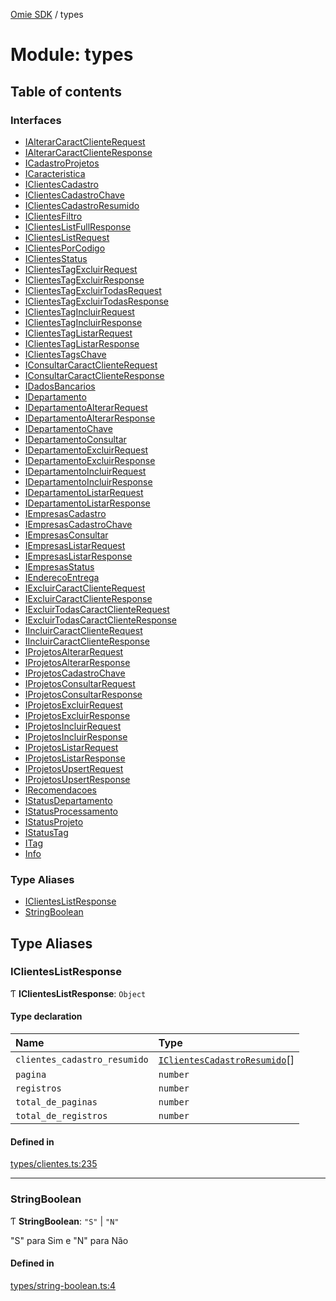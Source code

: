 [Omie SDK](../README.md) / types

# Module: types

## Table of contents

### Interfaces

- [IAlterarCaractClienteRequest](../interfaces/types.IAlterarCaractClienteRequest.md)
- [IAlterarCaractClienteResponse](../interfaces/types.IAlterarCaractClienteResponse.md)
- [ICadastroProjetos](../interfaces/types.ICadastroProjetos.md)
- [ICaracteristica](../interfaces/types.ICaracteristica.md)
- [IClientesCadastro](../interfaces/types.IClientesCadastro.md)
- [IClientesCadastroChave](../interfaces/types.IClientesCadastroChave.md)
- [IClientesCadastroResumido](../interfaces/types.IClientesCadastroResumido.md)
- [IClientesFiltro](../interfaces/types.IClientesFiltro.md)
- [IClientesListFullResponse](../interfaces/types.IClientesListFullResponse.md)
- [IClientesListRequest](../interfaces/types.IClientesListRequest.md)
- [IClientesPorCodigo](../interfaces/types.IClientesPorCodigo.md)
- [IClientesStatus](../interfaces/types.IClientesStatus.md)
- [IClientesTagExcluirRequest](../interfaces/types.IClientesTagExcluirRequest.md)
- [IClientesTagExcluirResponse](../interfaces/types.IClientesTagExcluirResponse.md)
- [IClientesTagExcluirTodasRequest](../interfaces/types.IClientesTagExcluirTodasRequest.md)
- [IClientesTagExcluirTodasResponse](../interfaces/types.IClientesTagExcluirTodasResponse.md)
- [IClientesTagIncluirRequest](../interfaces/types.IClientesTagIncluirRequest.md)
- [IClientesTagIncluirResponse](../interfaces/types.IClientesTagIncluirResponse.md)
- [IClientesTagListarRequest](../interfaces/types.IClientesTagListarRequest.md)
- [IClientesTagListarResponse](../interfaces/types.IClientesTagListarResponse.md)
- [IClientesTagsChave](../interfaces/types.IClientesTagsChave.md)
- [IConsultarCaractClienteRequest](../interfaces/types.IConsultarCaractClienteRequest.md)
- [IConsultarCaractClienteResponse](../interfaces/types.IConsultarCaractClienteResponse.md)
- [IDadosBancarios](../interfaces/types.IDadosBancarios.md)
- [IDepartamento](../interfaces/types.IDepartamento.md)
- [IDepartamentoAlterarRequest](../interfaces/types.IDepartamentoAlterarRequest.md)
- [IDepartamentoAlterarResponse](../interfaces/types.IDepartamentoAlterarResponse.md)
- [IDepartamentoChave](../interfaces/types.IDepartamentoChave.md)
- [IDepartamentoConsultar](../interfaces/types.IDepartamentoConsultar.md)
- [IDepartamentoExcluirRequest](../interfaces/types.IDepartamentoExcluirRequest.md)
- [IDepartamentoExcluirResponse](../interfaces/types.IDepartamentoExcluirResponse.md)
- [IDepartamentoIncluirRequest](../interfaces/types.IDepartamentoIncluirRequest.md)
- [IDepartamentoIncluirResponse](../interfaces/types.IDepartamentoIncluirResponse.md)
- [IDepartamentoListarRequest](../interfaces/types.IDepartamentoListarRequest.md)
- [IDepartamentoListarResponse](../interfaces/types.IDepartamentoListarResponse.md)
- [IEmpresasCadastro](../interfaces/types.IEmpresasCadastro.md)
- [IEmpresasCadastroChave](../interfaces/types.IEmpresasCadastroChave.md)
- [IEmpresasConsultar](../interfaces/types.IEmpresasConsultar.md)
- [IEmpresasListarRequest](../interfaces/types.IEmpresasListarRequest.md)
- [IEmpresasListarResponse](../interfaces/types.IEmpresasListarResponse.md)
- [IEmpresasStatus](../interfaces/types.IEmpresasStatus.md)
- [IEnderecoEntrega](../interfaces/types.IEnderecoEntrega.md)
- [IExcluirCaractClienteRequest](../interfaces/types.IExcluirCaractClienteRequest.md)
- [IExcluirCaractClienteResponse](../interfaces/types.IExcluirCaractClienteResponse.md)
- [IExcluirTodasCaractClienteRequest](../interfaces/types.IExcluirTodasCaractClienteRequest.md)
- [IExcluirTodasCaractClienteResponse](../interfaces/types.IExcluirTodasCaractClienteResponse.md)
- [IIncluirCaractClienteRequest](../interfaces/types.IIncluirCaractClienteRequest.md)
- [IIncluirCaractClienteResponse](../interfaces/types.IIncluirCaractClienteResponse.md)
- [IProjetosAlterarRequest](../interfaces/types.IProjetosAlterarRequest.md)
- [IProjetosAlterarResponse](../interfaces/types.IProjetosAlterarResponse.md)
- [IProjetosCadastroChave](../interfaces/types.IProjetosCadastroChave.md)
- [IProjetosConsultarRequest](../interfaces/types.IProjetosConsultarRequest.md)
- [IProjetosConsultarResponse](../interfaces/types.IProjetosConsultarResponse.md)
- [IProjetosExcluirRequest](../interfaces/types.IProjetosExcluirRequest.md)
- [IProjetosExcluirResponse](../interfaces/types.IProjetosExcluirResponse.md)
- [IProjetosIncluirRequest](../interfaces/types.IProjetosIncluirRequest.md)
- [IProjetosIncluirResponse](../interfaces/types.IProjetosIncluirResponse.md)
- [IProjetosListarRequest](../interfaces/types.IProjetosListarRequest.md)
- [IProjetosListarResponse](../interfaces/types.IProjetosListarResponse.md)
- [IProjetosUpsertRequest](../interfaces/types.IProjetosUpsertRequest.md)
- [IProjetosUpsertResponse](../interfaces/types.IProjetosUpsertResponse.md)
- [IRecomendacoes](../interfaces/types.IRecomendacoes.md)
- [IStatusDepartamento](../interfaces/types.IStatusDepartamento.md)
- [IStatusProcessamento](../interfaces/types.IStatusProcessamento.md)
- [IStatusProjeto](../interfaces/types.IStatusProjeto.md)
- [IStatusTag](../interfaces/types.IStatusTag.md)
- [ITag](../interfaces/types.ITag.md)
- [Info](../interfaces/types.Info.md)

### Type Aliases

- [IClientesListResponse](types.md#iclienteslistresponse)
- [StringBoolean](types.md#stringboolean)

## Type Aliases

### IClientesListResponse

Ƭ **IClientesListResponse**: `Object`

#### Type declaration

| Name | Type |
| :------ | :------ |
| `clientes_cadastro_resumido` | [`IClientesCadastroResumido`](../interfaces/types.IClientesCadastroResumido.md)[] |
| `pagina` | `number` |
| `registros` | `number` |
| `total_de_paginas` | `number` |
| `total_de_registros` | `number` |

#### Defined in

[types/clientes.ts:235](https://github.com/lucas-bogos/omie-sdk/blob/f0ca102/src/types/clientes.ts#L235)

___

### StringBoolean

Ƭ **StringBoolean**: ``"S"`` \| ``"N"``

"S" para Sim e "N" para Não

#### Defined in

[types/string-boolean.ts:4](https://github.com/lucas-bogos/omie-sdk/blob/f0ca102/src/types/string-boolean.ts#L4)
